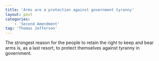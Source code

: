 ```yaml
---
title: 'Arms are a protection against government tyranny'
layout: post
categories:
    - 'Second Amendment'
tag: 'Thomas Jefferson'
---
```


The strongest reason for the people to retain the right to keep and bear arms is, as a last resort, to protect themselves against tyranny in government.
